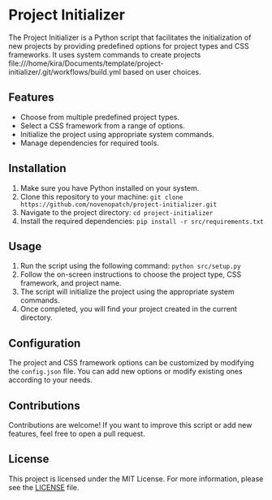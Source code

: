 # Project Initializer

The Project Initializer is a Python script that facilitates the initialization of new projects by providing predefined options for project types and CSS frameworks. It uses system commands to create projects file:///home/kira/Documents/template/project-initializer/.git/workflows/build.yml
based on user choices.

## Features

- Choose from multiple predefined project types.
- Select a CSS framework from a range of options.
- Initialize the project using appropriate system commands.
- Manage dependencies for required tools.

## Installation

1. Make sure you have Python installed on your system.
2. Clone this repository to your machine: `git clone https://github.com/novenopatch/project-initializer.git`
3. Navigate to the project directory: `cd project-initializer`
4. Install the required dependencies: `pip install -r src/requirements.txt`

## Usage

1. Run the script using the following command: `python src/setup.py`
2. Follow the on-screen instructions to choose the project type, CSS framework, and project name.
3. The script will initialize the project using the appropriate system commands.
4. Once completed, you will find your project created in the current directory.

## Configuration

The project and CSS framework options can be customized by modifying the `config.json` file. You can add new options or modify existing ones according to your needs.

## Contributions

Contributions are welcome! If you want to improve this script or add new features, feel free to open a pull request.

## License

This project is licensed under the MIT License. For more information, please see the [LICENSE](LICENSE) file.
